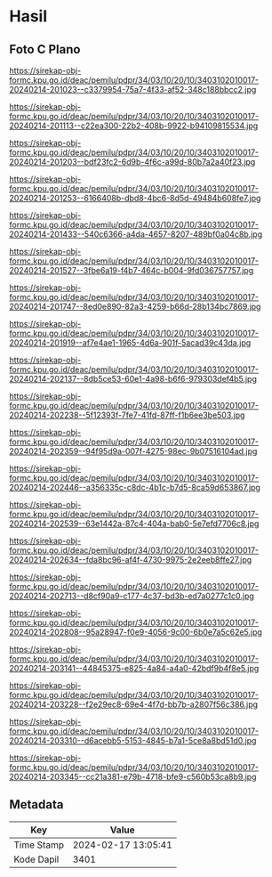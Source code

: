 # Hasil

## Foto C Plano

https://sirekap-obj-formc.kpu.go.id/deac/pemilu/pdpr/34/03/10/20/10/3403102010017-20240214-201023--c3379954-75a7-4f33-af52-348c188bbcc2.jpg

https://sirekap-obj-formc.kpu.go.id/deac/pemilu/pdpr/34/03/10/20/10/3403102010017-20240214-201113--c22ea300-22b2-408b-9922-b94109815534.jpg

https://sirekap-obj-formc.kpu.go.id/deac/pemilu/pdpr/34/03/10/20/10/3403102010017-20240214-201203--bdf23fc2-6d9b-4f6c-a99d-80b7a2a40f23.jpg

https://sirekap-obj-formc.kpu.go.id/deac/pemilu/pdpr/34/03/10/20/10/3403102010017-20240214-201253--6166408b-dbd8-4bc6-8d5d-49484b608fe7.jpg

https://sirekap-obj-formc.kpu.go.id/deac/pemilu/pdpr/34/03/10/20/10/3403102010017-20240214-201433--540c6366-a4da-4657-8207-489bf0a04c8b.jpg

https://sirekap-obj-formc.kpu.go.id/deac/pemilu/pdpr/34/03/10/20/10/3403102010017-20240214-201527--3fbe6a19-f4b7-464c-b004-9fd036757757.jpg

https://sirekap-obj-formc.kpu.go.id/deac/pemilu/pdpr/34/03/10/20/10/3403102010017-20240214-201747--8ed0e890-82a3-4259-b66d-28b134bc7869.jpg

https://sirekap-obj-formc.kpu.go.id/deac/pemilu/pdpr/34/03/10/20/10/3403102010017-20240214-201919--af7e4ae1-1965-4d6a-901f-5acad39c43da.jpg

https://sirekap-obj-formc.kpu.go.id/deac/pemilu/pdpr/34/03/10/20/10/3403102010017-20240214-202137--8db5ce53-60e1-4a98-b6f6-979303def4b5.jpg

https://sirekap-obj-formc.kpu.go.id/deac/pemilu/pdpr/34/03/10/20/10/3403102010017-20240214-202238--5f12393f-7fe7-41fd-87ff-f1b6ee3be503.jpg

https://sirekap-obj-formc.kpu.go.id/deac/pemilu/pdpr/34/03/10/20/10/3403102010017-20240214-202359--94f95d9a-007f-4275-98ec-9b07516104ad.jpg

https://sirekap-obj-formc.kpu.go.id/deac/pemilu/pdpr/34/03/10/20/10/3403102010017-20240214-202446--a356335c-c8dc-4b1c-b7d5-8ca59d653867.jpg

https://sirekap-obj-formc.kpu.go.id/deac/pemilu/pdpr/34/03/10/20/10/3403102010017-20240214-202539--63e1442a-87c4-404a-bab0-5e7efd7706c8.jpg

https://sirekap-obj-formc.kpu.go.id/deac/pemilu/pdpr/34/03/10/20/10/3403102010017-20240214-202634--fda8bc96-af4f-4730-9975-2e2eeb8ffe27.jpg

https://sirekap-obj-formc.kpu.go.id/deac/pemilu/pdpr/34/03/10/20/10/3403102010017-20240214-202713--d8cf90a9-c177-4c37-bd3b-ed7a0277c1c0.jpg

https://sirekap-obj-formc.kpu.go.id/deac/pemilu/pdpr/34/03/10/20/10/3403102010017-20240214-202808--95a28947-f0e9-4056-9c00-6b0e7a5c62e5.jpg

https://sirekap-obj-formc.kpu.go.id/deac/pemilu/pdpr/34/03/10/20/10/3403102010017-20240214-203141--44845375-e825-4a84-a4a0-42bdf9b4f8e5.jpg

https://sirekap-obj-formc.kpu.go.id/deac/pemilu/pdpr/34/03/10/20/10/3403102010017-20240214-203228--f2e29ec8-69e4-4f7d-bb7b-a2807f56c386.jpg

https://sirekap-obj-formc.kpu.go.id/deac/pemilu/pdpr/34/03/10/20/10/3403102010017-20240214-203310--d6acebb5-5153-4845-b7a1-5ce8a8bd51d0.jpg

https://sirekap-obj-formc.kpu.go.id/deac/pemilu/pdpr/34/03/10/20/10/3403102010017-20240214-203345--cc21a381-e79b-4718-bfe9-c560b53ca8b9.jpg


## Metadata

| Key        | Value               |
| ---------- | ------------------- |
| Time Stamp | 2024-02-17 13:05:41 |
| Kode Dapil | 3401                |



